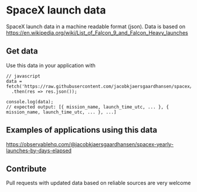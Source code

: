# SpaceX launch data
SpaceX launch data in a machine readable format (json). Data is based on https://en.wikipedia.org/wiki/List_of_Falcon_9_and_Falcon_Heavy_launches

## Get data
Use this data in your application with
```
// javascript
data = fetch('https://raw.githubusercontent.com/jacobkjaersgaardhansen/spacex/main/launches.json')
  .then(res => res.json());
  
console.log(data);
// expected output: [{ mission_name, launch_time_utc, ... }, { mission_name, launch_time_utc, ... }, ...]
```
## Examples of applications using this data
https://observablehq.com/@jacobkjaersgaardhansen/spacex-yearly-launches-by-days-elapsed

## Contribute
Pull requests with updated data based on reliable sources are very welcome
